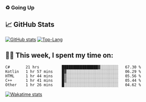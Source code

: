 ### ♻️ Going Up

<!--
**HUGHNew/HUGHNew** is a ✨ _special_ ✨ repository because its `README.md` (this file) appears on your GitHub profile.

Here are some ideas to get you started:

- 🔭 I’m currently working on ...
- 🌱 I’m currently learning ...
- 👯 I’m looking to collaborate on ...
- 🤔 I’m looking for help with ...
- 💬 Ask me about ...
- 📫 How to reach me: ...
- 😄 Pronouns: ...
- ⚡ Fun fact: ...
-->

## 📈 GitHub Stats

[![GitHub stats](https://github-readme-stats.vercel.app/api?username=HUGHNew&theme=onedark)](https://github.com/anuraghazra/github-readme-stats)
[![Top-Lang](https://github-readme-stats.vercel.app/api/top-langs/?username=HUGHNew&theme=onedark&langs_count=8)](https://github.com/anuraghazra/github-readme-stats)

## 👨‍💻 This week, I spent my time on:

<!--START_SECTION:waka-->
```text
C#       21 hrs          ████████████████▓░░░░░░░░   67.30 % 
Kotlin   1 hr 57 mins    █▓░░░░░░░░░░░░░░░░░░░░░░░   06.29 % 
HTML     1 hr 44 mins    █▒░░░░░░░░░░░░░░░░░░░░░░░   05.56 % 
C++      1 hr 41 mins    █▒░░░░░░░░░░░░░░░░░░░░░░░   05.44 % 
Other    1 hr 26 mins    █░░░░░░░░░░░░░░░░░░░░░░░░   04.62 % 
```
<!--END_SECTION:waka-->

[![Wakatime stats](https://github-readme-stats.vercel.app/api/wakatime?username=HUGHNew&theme=onedark)](https://github.com/anuraghazra/github-readme-stats)

